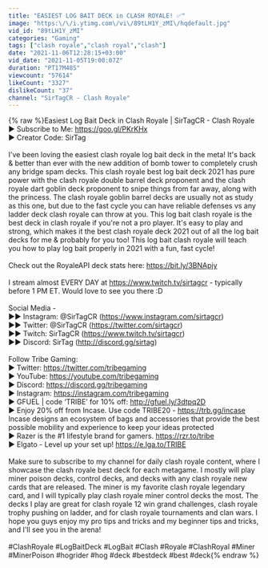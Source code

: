 ```yaml
---
title: "EASIEST LOG BAIT DECK in CLASH ROYALE! ✅"
image: "https:\/\/i.ytimg.com\/vi\/89tLH1Y_zMI\/hqdefault.jpg"
vid_id: "89tLH1Y_zMI"
categories: "Gaming"
tags: ["clash royale","clash royal","clash"]
date: "2021-11-06T12:28:15+03:00"
vid_date: "2021-11-05T19:00:07Z"
duration: "PT17M48S"
viewcount: "57614"
likeCount: "3327"
dislikeCount: "37"
channel: "SirTagCR - Clash Royale"
---
```

{% raw %}Easiest Log Bait Deck in Clash Royale | SirTagCR - Clash Royale<br />► Subscribe to Me: <a rel="nofollow" target="blank" href="https://goo.gl/PKrKHx">https://goo.gl/PKrKHx</a><br />► Creator Code: SirTag<br /><br />I've been loving the easiest clash royale log bait deck in the meta! It's back &amp; better than ever with the new addition of bomb tower to completely crush any bridge spam decks. This clash royale best log bait deck 2021 has pure power with the clash royale double barrel deck proponent and the clash royale dart goblin deck proponent to snipe things from far away, along with the princess. The clash royale goblin barrel decks are usually not as study as this one, but due to the fast cycle you can have reliable defenses vs any ladder deck clash royale can throw at you. This log bait clash royale is the best deck in clash royale if you're not a pro player. It's easy to play and strong, which makes it the best clash royale deck 2021 out of all the log bait decks for me &amp; probably for you too! This log bait clash royale will teach you how to play log bait properly in 2021 with a fun, fast cycle!<br /><br />Check out the RoyaleAPI deck stats here: <a rel="nofollow" target="blank" href="https://bit.ly/3BNApjy">https://bit.ly/3BNApjy</a><br /><br />I stream almost EVERY DAY at <a rel="nofollow" target="blank" href="https://www.twitch.tv/sirtagcr">https://www.twitch.tv/sirtagcr</a> - typically before 1 PM ET. Would love to see you there :D<br /><br />Social Media -<br />►► Instagram: @SirTagCR (<a rel="nofollow" target="blank" href="https://www.instagram.com/sirtagcr)">https://www.instagram.com/sirtagcr)</a><br />►► Twitter: @SirTagCR (<a rel="nofollow" target="blank" href="https://twitter.com/sirtagcr)">https://twitter.com/sirtagcr)</a> <br />►► Twitch: SirTagCR (<a rel="nofollow" target="blank" href="https://www.twitch.tv/sirtagcr)">https://www.twitch.tv/sirtagcr)</a><br />►► Discord: SirTag (<a rel="nofollow" target="blank" href="http://discord.gg/sirtag)">http://discord.gg/sirtag)</a><br /><br />Follow Tribe Gaming:<br />▶ Twitter: <a rel="nofollow" target="blank" href="https://twitter.com/tribegaming">https://twitter.com/tribegaming</a><br />▶ YouTube: <a rel="nofollow" target="blank" href="https://youtube.com/tribegaming">https://youtube.com/tribegaming</a><br />▶ Discord: <a rel="nofollow" target="blank" href="https://discord.gg/tribegaming">https://discord.gg/tribegaming</a><br />▶ Instagram: <a rel="nofollow" target="blank" href="https://instagram.com/tribegaming">https://instagram.com/tribegaming</a><br />▶ GFUEL | code ‘TRIBE’ for 10% off: <a rel="nofollow" target="blank" href="http://gfuel.ly/3dtpq2D">http://gfuel.ly/3dtpq2D</a><br />▶ Enjoy 20% off from Incase. Use code TRIBE20 - <a rel="nofollow" target="blank" href="https://trb.gg/incase">https://trb.gg/incase</a> <br />Incase designs an ecosystem of bags and accessories that provide the best possible mobility and experience to keep your ideas protected<br />▶ Razer is the #1 lifestyle brand for gamers. <a rel="nofollow" target="blank" href="https://rzr.to/tribe">https://rzr.to/tribe</a> <br />▶ Elgato - Level up your set up! <a rel="nofollow" target="blank" href="https://e.lga.to/TRIBE">https://e.lga.to/TRIBE</a><br /><br />Make sure to subscribe to my channel for daily clash royale content, where I showcase the clash royale best deck for each metagame. I mostly will play miner poison decks, control decks, and decks with any clash royale new cards that are released. The miner is my favorite clash royale legendary card, and I will typically play clash royale miner control decks the most. The decks I play are great for clash royale 12 win grand challenges, clash royale trophy pushing on ladder, and for clash royale tournaments and clan wars. I hope you guys enjoy my pro tips and tricks and my beginner tips and tricks, and I'll see you in the arena!<br /><br />#ClashRoyale #LogBaitDeck #LogBait #Clash #Royale #ClashRoyal #Miner #MinerPoison #hogrider #hog #deck #bestdeck #best #deck{% endraw %}
